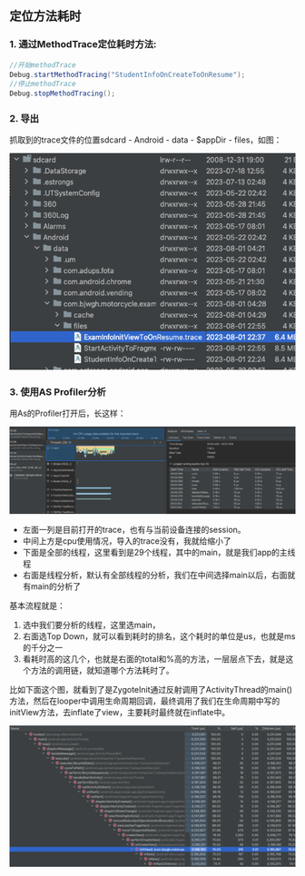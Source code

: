## 定位方法耗时

### 1. 通过MethodTrace定位耗时方法:

```java
//开始methodTrace
Debug.startMethodTracing("StudentInfoOnCreateToOnResume");
//停止methodTrace
Debug.stopMethodTracing();
```

### 2. 导出

抓取到的trace文件的位置sdcard - Android - data - $appDir - files，如图：

![img](./screenshot-20230802-111652.png)

### 3. 使用AS Profiler分析

用As的Profiler打开后，长这样：

![img](./screenshot-20230802-112120.png)

- 左面一列是目前打开的trace，也有与当前设备连接的session。
- 中间上方是cpu使用情况，导入的trace没有，我就给缩小了
- 下面是全部的线程，这里看到是29个线程，其中的main，就是我们app的主线程
- 右面是线程分析，默认有全部线程的分析，我们在中间选择main以后，右面就有main的分析了



基本流程就是：

1. 选中我们要分析的线程，这里选main，
2. 右面选Top Down，就可以看到耗时的排名，这个耗时的单位是us，也就是ms的千分之一
3. 看耗时高的这几个，也就是右面的total和%高的方法，一层层点下去，就是这个方法的调用链，就知道哪个方法耗时了。



比如下面这个图，就看到了是ZygoteInit通过反射调用了ActivityThread的main()方法，然后在looper中调用生命周期回调，最终调用了我们在生命周期中写的initView方法，去inflate了view，主要耗时最终就在inflate中。

![img](./screenshot-20230802-113435.png)
